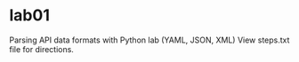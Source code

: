 # lab01
Parsing API data formats with Python lab (YAML, JSON, XML)
View steps.txt file for directions.
